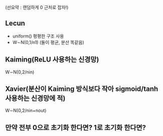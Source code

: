 (선요약 : 랜덤하게 0 근처로 잡자!)
## Lecun
- uniform() 평평한 구조 사용
- W∼N(0,1/n1​)
(둘이 평균, 분산 똑같음)
## Kaiming(ReLU 사용하는 신경망)
W∼N(0,2/nin​)
## Xavier(분산이 Kaiming 방식보다 작아 sigmoid/tanh 사용하는 신경망에 적)
W∼N(0,2/nin​+nout​​)
## 만약 전부 0으로 초기화 한다면? 1로 초기화 한다면?